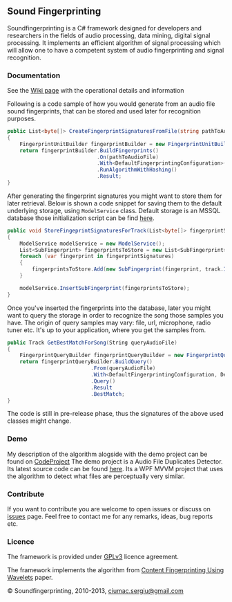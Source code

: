 ## Sound Fingerprinting

Soundfingerprinting is a C# framework designed for developers and researchers in the fields of audio processing, data mining, digital signal processing.  It implements an efficient algorithm of signal processing which will allow one to have a competent system of audio fingerprinting and signal recognition.

### Documentation
See the [Wiki page](https://github.com/AddictedCS/soundfingerprinting/wiki) with the operational details and information 

Following is a code sample of how you would generate from an audio file sound fingerprints, that can be stored and used later for recognition purposes.

```csharp
public List<byte[]> CreateFingerprintSignaturesFromFile(string pathToAudioFile)
{
    FingerprintUnitBuilder fingerprintBuilder = new FingerprintUnitBuilder();
    return fingerprintBuilder.BuildFingerprints()
                             .On(pathToAudioFile)
                             .With<DefaultFingerprintingConfiguration>()
                             .RunAlgorithmWithHashing()
                             .Result;
}
```
After generating the fingerprint signatures you might want to store them for later retrieval. Below is shown a code snippet for saving them to the default underlying storage, using <code>ModelService</code> class. Default storage is an MSSQL database those initialization script can be find [here](src/Scripts/DBScript.sql).
```csharp
public void StoreFingeprintSignaturesForTrack(List<byte[]> fingerprintSignatures, Track track)
{
    ModelService modelService = new ModelService();
    List<SubFingerprint> fingerprintsToStore = new List<SubFingerprint>();
    foreach (var fingerprint in fingerprintSignatures)
    {
        fingerprintsToStore.Add(new SubFingerprint(fingerprint, track.Id));
    }

    modelService.InsertSubFingerprint(fingerprintsToStore);
}
```
Once you've inserted the fingerprints into the database, later you might want to query the storage in order to recognize the song those samples you have. The origin of query samples may vary: file, url, microphone, radio tuner etc. It's up to your application, where you get the samples from.
```csharp
public Track GetBestMatchForSong(String queryAudioFile)
{
    FingerprintQueryBuilder fingerprintQueryBuilder = new FingerprintQueryBuilder();
    return fingerprintQueryBuilder.BuildQuery()
                           .From(queryAudioFile)
                           .With<DefaultFingerprintingConfiguration, DefaultQueryConfiguration>()
                           .Query()
                           .Result
                           .BestMatch;
}
```

The code is still in pre-release phase, thus the signatures of the above used classes might change.

### Demo
My description of the algorithm alogside with the demo project can be found on [CodeProject](http://www.codeproject.com/Articles/206507/Duplicates-detector-via-audio-fingerprinting)
The demo project is a Audio File Duplicates Detector. Its latest source code can be found [here](src/Soundfingerprinting.DuplicatesDetector). Its a WPF MVVM project that uses the algorithm to detect what files are perceptually very similar.

### Contribute
If you want to contribute you are welcome to open issues or discuss on [issues](https://github.com/AddictedCS/soundfingerprinting/issues) page. Feel free to contact me for any remarks, ideas, bug reports etc. 

### Licence
The framework is provided under [GPLv3](http://www.gnu.org/licenses/gpl.html) licence agreement.

The framework implements the algorithm from [Content Fingerprinting Using Wavelets](http://www.nhchau.com/files/cvmp_BalujaCovell.A4color.pdf) paper.

&copy; Soundfingerprinting, 2010-2013, ciumac.sergiu@gmail.com

